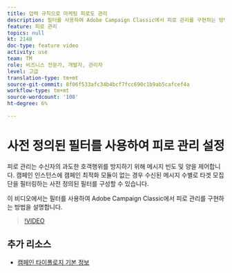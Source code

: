 ```yaml
---
title: 압력 규칙으로 마케팅 피로도 관리
description: 필터를 사용하여 Adobe Campaign Classic에서 피로 관리를 구현하는 방법을 알아봅니다.
feature: 피로 관리
topics: null
kt: 2148
doc-type: feature video
activity: use
team: TM
role: 비즈니스 전문가, 개발자, 관리자
level: 고급
translation-type: tm+mt
source-git-commit: 8f06f533afc34b4bcf7fcc690c1b9ab5cafcef4a
workflow-type: tm+mt
source-wordcount: '108'
ht-degree: 6%

---
```



# 사전 정의된 필터를 사용하여 피로 관리 설정

피로 관리는 수신자의 과도한 호객행위를 방지하기 위해 메시지 빈도 및 양을 제어합니다. 캠페인 인스턴스에 캠페인 최적화 모듈이 없는 경우 수신된 메시지 수별로 타겟 모집단을 필터링하는 사전 정의된 필터를 구성할 수 있습니다.

이 비디오에서는 필터를 사용하여 Adobe Campaign Classic에서 피로 관리를 구현하는 방법을 설명합니다.

>[!VIDEO](https://video.tv.adobe.com/v/25091?quality=12)

## 추가 리소스

* [캠페인 타이폴로지 기본 정보](https://docs.adobe.com/content/help/en/campaign-classic/using/orchestrating-campaigns/campaign-optimization/about-campaign-typologies.html)
